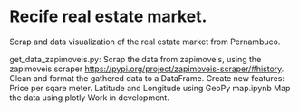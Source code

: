 # Recife real estate market.

Scrap and data visualization of the real estate market from Pernambuco.

get_data_zapimoveis.py:
  Scrap the data from zapimoveis, using the zapimoveis scraper https://pypi.org/project/zapimoveis-scraper/#history.
  Clean and format the gathered data to a DataFrame.
  Create new features:
    Price per sqare meter.
    Latitude and Longitude using GeoPy
map.ipynb
  Map the data using plotly
Work in development.
